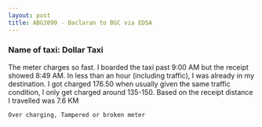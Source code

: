 ```yaml
---
layout: post
title: ABG3099 - Baclaran to BGC via EDSA
---
```


### Name of taxi: Dollar Taxi

The meter charges so fast. I boarded the taxi past 9:00 AM but the receipt showed 8:49 AM. In less than an hour (including traffic), I was already in my destination. I got charged 176.50 when usually given the same traffic condition, I only get charged around 135-150. Based on the receipt distance I travelled was 7.6 KM

```Over charging, Tampered or broken meter```
